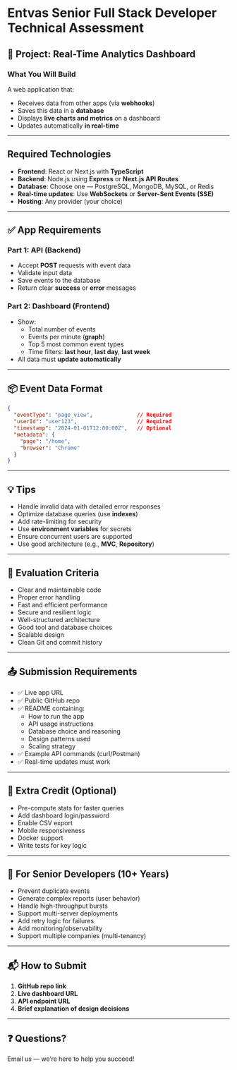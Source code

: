 # Entvas Senior Full Stack Developer Technical Assessment

## 🧩 Project: Real-Time Analytics Dashboard

### What You Will Build

A web application that:

- Receives data from other apps (via **webhooks**)
- Saves this data in a **database**
- Displays **live charts and metrics** on a dashboard
- Updates automatically **in real-time**

---

## Required Technologies

- **Frontend**: React or Next.js with **TypeScript**
- **Backend**: Node.js using **Express** or **Next.js API Routes**
- **Database**: Choose one — PostgreSQL, MongoDB, MySQL, or Redis
- **Real-time updates**: Use **WebSockets** or **Server-Sent Events (SSE)**
- **Hosting**: Any provider (your choice)

---

## ✅ App Requirements

### Part 1: API (Backend)

- Accept **POST** requests with event data
- Validate input data
- Save events to the database
- Return clear **success** or **error** messages

### Part 2: Dashboard (Frontend)

- Show:
  - Total number of events
  - Events per minute (**graph**)
  - Top 5 most common event types
  - Time filters: **last hour**, **last day**, **last week**
- All data must **update automatically**

---

## 📦 Event Data Format

```json
{
  "eventType": "page_view",              // Required
  "userId": "user123",                   // Required
  "timestamp": "2024-01-01T12:00:00Z",   // Optional
  "metadata": {
    "page": "/home",
    "browser": "Chrome"
  }
}
```

---

## 💡 Tips

- Handle invalid data with detailed error responses
- Optimize database queries (use **indexes**)
- Add rate-limiting for security
- Use **environment variables** for secrets
- Ensure concurrent users are supported
- Use good architecture (e.g., **MVC**, **Repository**)

---

## 🧪 Evaluation Criteria

- Clear and maintainable code
- Proper error handling
- Fast and efficient performance
- Secure and resilient logic
- Well-structured architecture
- Good tool and database choices
- Scalable design
- Clean Git and commit history

---

## 📤 Submission Requirements

- ✅ Live app URL
- ✅ Public GitHub repo
- ✅ README containing:
  - How to run the app
  - API usage instructions
  - Database choice and reasoning
  - Design patterns used
  - Scaling strategy
- ✅ Example API commands (curl/Postman)
- ✅ Real-time updates must work

---

## 🌟 Extra Credit (Optional)

- Pre-compute stats for faster queries
- Add dashboard login/password
- Enable CSV export
- Mobile responsiveness
- Docker support
- Write tests for key logic

---

## 🧠 For Senior Developers (10+ Years)

- Prevent duplicate events
- Generate complex reports (user behavior)
- Handle high-throughput bursts
- Support multi-server deployments
- Add retry logic for failures
- Add monitoring/observability
- Support multiple companies (multi-tenancy)

---

## 📬 How to Submit

1. **GitHub repo link**
2. **Live dashboard URL**
3. **API endpoint URL**
4. **Brief explanation of design decisions**

---

## ❓ Questions?

Email us — we’re here to help you succeed!
